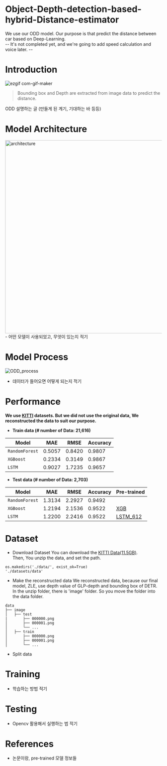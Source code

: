 # Object-Depth-detection-based-hybrid-Distance-estimator
We use our ODD model. Our purpose is that predict the distance between car based on Deep-Learning.  
-- It's not completed yet, and we're going to add speed calculation and voice later. --  


# Introduction
![ezgif com-gif-maker](https://user-images.githubusercontent.com/98331298/171547569-da221132-a13e-4b5f-8437-59cad290d3b2.gif)  
>Bounding box and Depth are extracted from image data to predict the distance.    
    
ODD 설명하는 글 (만들게 된 계기, 기대하는 바 등등)  
  
# Model Architecture
<img width="620" alt="architecture" src="https://user-images.githubusercontent.com/98331298/171553688-aee2e42a-9699-485a-8257-24f32b100ebe.png">
- 어떤 모델이 사용되었고, 무엇이 있는지 적기   

# Model Process
![ODD_process](https://user-images.githubusercontent.com/98331298/171548443-b4441f3e-7ac0-4108-913d-bd4e9db84fe3.jpg)  
- 데이터가 들어오면 어떻게 되는지 적기  

# Performance
**We use [KITTI](http://www.cvlibs.net/datasets/kitti/) datasets. But we did not use the original data, We reconstructed the data to suit our purpose.**

- **Train data (# number of Data: 21,616)**  

| Model | MAE | RMSE | Accuracy |
| ------------- | ------------- | ------------- | ------------- |
| `RandomForest` | 0.5057 | 0.8420 | 0.9807 |
| `XGBoost` | 0.2334 | 0.3149 | 0.9867 |  
| `LSTM` | 0.9027 | 1.7235 | 0.9657 |  
  
- **Test data (# number of Data: 2,703)**  

| Model | MAE | RMSE | Accuracy | Pre-trained |
| ------------- | ------------- | ------------- | ------------- | ------------- |
| `RandomForest` | 1.3134 | 2.2927 | 0.9492 | |
| `XGBoost` | 1.2194 | 2.1536 | 0.9522 | [XGB](https://drive.google.com/file/d/1YPiHMNylDWM2s_Q1_20BEnDYUcNgSu8H/view?usp=sharing) |
| `LSTM` | 1.2200 | 2.2416 | 0.9522 | [LSTM_612](https://drive.google.com/file/d/1q_u3PL0Ms99f5DI_YEGpB55OIItIMJQ-/view?usp=sharing) |

# Dataset
- Download Dataset
You can download the [KITTI Data(11.5GB)](https://drive.google.com/file/d/1MhDts48HWxIWPC7ZXLOMPqU2Mnt3NVmI/view?usp=sharing).  
Then, You unzip the data, and set the path.   
```
os.makedirs('./data/', exist_ok=True)  
'./datasets/data'  
```

- Make the reconstructed data
We reconstructed data, because our final model, ZLE, use depth value of GLP-depth and bounding box of DETR.  
In the unzip folder, there is 'image' folder. So you move the folder into the data folder.   
```
data
├── image                    
│   ├── test
|       ├── 000000.png            
│       ├── 000001.png
│       └── ...
│   ├── train             
│       ├── 000000.png             
│       ├── 000001.png            
│       └── ...                 
```

- Split data

  
# Training 
- 학습하는 방법 적기  

# Testing
- Opencv 활용해서 실행하는 법 적기  

# References
- 논문이랑, pre-trained 모델 정보들   

 
